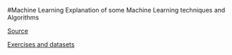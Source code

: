 #Machine Learning
Explanation of some Machine Learning techniques and Algorithms

[Source](http://machinelearningmastery.com)

[Exercises and datasets](http://people.stat.sfu.ca/~cschwarz/Stat-650/Notes/MyPrograms/)
